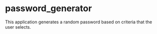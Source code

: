 # password_generator
This application generates a random password based on criteria that the user selects.
